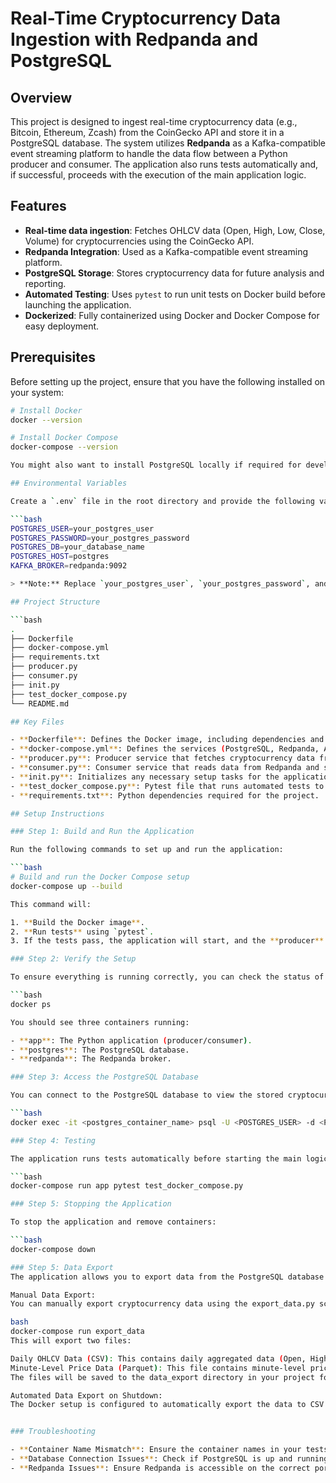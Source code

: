 # Real-Time Cryptocurrency Data Ingestion with Redpanda and PostgreSQL

## Overview

This project is designed to ingest real-time cryptocurrency data (e.g., Bitcoin, Ethereum, Zcash) from the CoinGecko API and store it in a PostgreSQL database. The system utilizes **Redpanda** as a Kafka-compatible event streaming platform to handle the data flow between a Python producer and consumer. The application also runs tests automatically and, if successful, proceeds with the execution of the main application logic.

## Features

- **Real-time data ingestion**: Fetches OHLCV data (Open, High, Low, Close, Volume) for cryptocurrencies using the CoinGecko API.
- **Redpanda Integration**: Used as a Kafka-compatible event streaming platform.
- **PostgreSQL Storage**: Stores cryptocurrency data for future analysis and reporting.
- **Automated Testing**: Uses `pytest` to run unit tests on Docker build before launching the application.
- **Dockerized**: Fully containerized using Docker and Docker Compose for easy deployment.

## Prerequisites

Before setting up the project, ensure that you have the following installed on your system:

```bash
# Install Docker
docker --version

# Install Docker Compose
docker-compose --version

You might also want to install PostgreSQL locally if required for development purposes.

## Environmental Variables

Create a `.env` file in the root directory and provide the following values:

```bash
POSTGRES_USER=your_postgres_user
POSTGRES_PASSWORD=your_postgres_password
POSTGRES_DB=your_database_name
POSTGRES_HOST=postgres
KAFKA_BROKER=redpanda:9092

> **Note:** Replace `your_postgres_user`, `your_postgres_password`, and `your_database_name` with your actual PostgreSQL credentials.

## Project Structure

```bash
.
├── Dockerfile
├── docker-compose.yml
├── requirements.txt
├── producer.py
├── consumer.py
├── init.py
├── test_docker_compose.py
└── README.md

## Key Files

- **Dockerfile**: Defines the Docker image, including dependencies and the default application command.
- **docker-compose.yml**: Defines the services (PostgreSQL, Redpanda, App) and networks.
- **producer.py**: Producer service that fetches cryptocurrency data from CoinGecko and sends it to Redpanda.
- **consumer.py**: Consumer service that reads data from Redpanda and stores it in PostgreSQL.
- **init.py**: Initializes any necessary setup tasks for the application.
- **test_docker_compose.py**: Pytest file that runs automated tests to ensure the application is functioning correctly.
- **requirements.txt**: Python dependencies required for the project.

## Setup Instructions

### Step 1: Build and Run the Application

Run the following commands to set up and run the application:

```bash
# Build and run the Docker Compose setup
docker-compose up --build

This command will:

1. **Build the Docker image**.
2. **Run tests** using `pytest`.
3. If the tests pass, the application will start, and the **producer** will begin fetching data from the CoinGecko API, while the **consumer** stores the data in PostgreSQL.

### Step 2: Verify the Setup

To ensure everything is running correctly, you can check the status of the running containers:

```bash
docker ps

You should see three containers running:

- **app**: The Python application (producer/consumer).
- **postgres**: The PostgreSQL database.
- **redpanda**: The Redpanda broker.

### Step 3: Access the PostgreSQL Database

You can connect to the PostgreSQL database to view the stored cryptocurrency data:

```bash
docker exec -it <postgres_container_name> psql -U <POSTGRES_USER> -d <POSTGRES_DB>

### Step 4: Testing

The application runs tests automatically before starting the main logic. You can also run tests manually:

```bash
docker-compose run app pytest test_docker_compose.py

### Step 5: Stopping the Application

To stop the application and remove containers:

```bash
docker-compose down

### Step 5: Data Export
The application allows you to export data from the PostgreSQL database to local files, ensuring no data is lost when containers are stopped or removed.

Manual Data Export:
You can manually export cryptocurrency data using the export_data.py script. To do this, simply run the following command:

bash
docker-compose run export_data
This will export two files:

Daily OHLCV Data (CSV): This contains daily aggregated data (Open, High, Low, Close, Volume) for each cryptocurrency ticker.
Minute-Level Price Data (Parquet): This file contains minute-level price data for each cryptocurrency in Parquet format.
The files will be saved to the data_export directory in your project folder.

Automated Data Export on Shutdown:
The Docker setup is configured to automatically export the data to CSV and Parquet files when the application is stopped using the docker-compose down command. This ensures no data is lost during shutdown.


### Troubleshooting

- **Container Name Mismatch**: Ensure the container names in your tests match the names defined in the `docker-compose.yml` file.
- **Database Connection Issues**: Check if PostgreSQL is up and running, and verify that the environment variables are correctly set.
- **Redpanda Issues**: Ensure Redpanda is accessible on the correct port (9092).